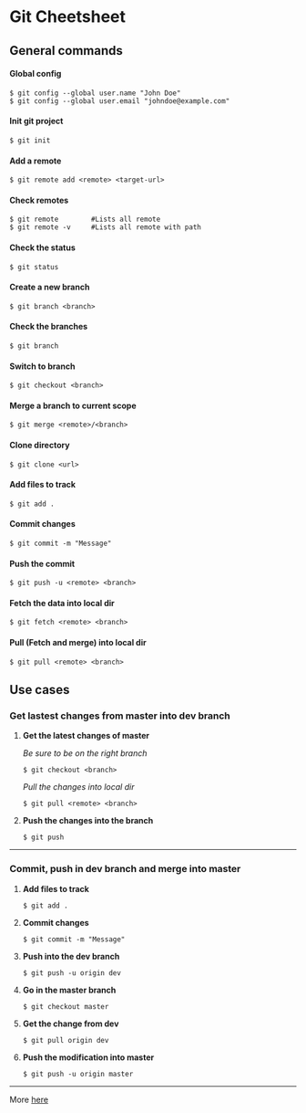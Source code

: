 # Git Cheetsheet
## General commands
#### Global config
```
$ git config --global user.name "John Doe"
$ git config --global user.email "johndoe@example.com"
```
#### Init git project
```
$ git init
```
#### Add a remote
```
$ git remote add <remote> <target-url>
```
#### Check remotes
```
$ git remote 		#Lists all remote
$ git remote -v 	#Lists all remote with path
```
#### Check the status
```
$ git status
```
#### Create a new branch
```
$ git branch <branch>
```
#### Check the branches
```
$ git branch
```
#### Switch to branch
```
$ git checkout <branch>
```
#### Merge a branch to current scope
```
$ git merge <remote>/<branch>
```
#### Clone directory
```
$ git clone <url>
```
#### Add files to track
```
$ git add .
```
#### Commit changes
```
$ git commit -m "Message"
```
#### Push the commit
```
$ git push -u <remote> <branch>
```
#### Fetch the data into local dir
```
$ git fetch <remote> <branch>
```
#### Pull (Fetch and merge) into local dir
```
$ git pull <remote> <branch>
```

## Use cases
### Get lastest changes from master into dev branch
1. **Get the latest changes of master**

	*Be sure to be on the right branch*

	```
	$ git checkout <branch>
	```  
	
	*Pull the changes into local dir*
	
	```
	$ git pull <remote> <branch>
	```
	
2. **Push the changes into the branch**
	
	```
	$ git push
	```

----

### Commit, push in dev branch and merge into master
1. **Add files to track**  

	```
	$ git add .
	```

2. **Commit changes**  

	```
	$ git commit -m "Message"
	```

3. **Push into the dev branch**

	```
	$ git push -u origin dev
	```
	
4. **Go in the master branch**

	```
	$ git checkout master
	```
	
5. **Get the change from dev**

	```
	$ git pull origin dev
	```
	
6. **Push the modification into master**

	```
	$ git push -u origin master
	```
	
----

More [here](https://www.atlassian.com/git/tutorials/)
